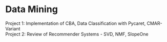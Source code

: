 # Data Mining
Project 1: Implementation of CBA, Data Classification with Pycaret, CMAR-Variant </br>
Project 2: Review of Recommender Systems - SVD, NMF, SlopeOne
